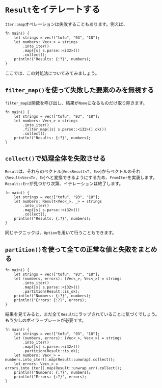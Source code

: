 <!--
# Iterating over `Result`s
-->
# `Result`をイテレートする

<!--
An `Iter::map` operation might fail, for example:
-->
`Iter::map`オペレーションは失敗することもあります。例えば、

```rust,editable
fn main() {
    let strings = vec!["tofu", "93", "18"];
    let numbers: Vec<_> = strings
        .into_iter()
        .map(|s| s.parse::<i32>())
        .collect();
    println!("Results: {:?}", numbers);
}
```

<!--
Let's step through strategies for handling this.
-->
ここでは、この対処法についてみてみましょう。

<!--
## Ignore the failed items with `filter_map()`
-->
## `filter_map()`を使って失敗した要素のみを無視する

<!--
`filter_map` calls a function and filters out the results that are `None`.
-->
`filter_map`は関数を呼び出し、結果が`None`になるものだけ取り除きます。

```rust,editable
fn main() {
    let strings = vec!["tofu", "93", "18"];
    let numbers: Vec<_> = strings
        .into_iter()
        .filter_map(|s| s.parse::<i32>().ok())
        .collect();
    println!("Results: {:?}", numbers);
}
```

<!--
## Fail the entire operation with `collect()`
-->
## `collect()`で処理全体を失敗させる

<!--
`Result` implements `FromIter` so that a vector of results (`Vec<Result<T, E>>`)
can be turned into a result with a vector (`Result<Vec<T>, E>`). Once an
`Result::Err` is found, the iteration will terminate.
-->
`Result`は、それらのベクトル(`Vec<Result<T, E>>`)からベクトルのそれ(`Result<Vec<T>, E>`)へと変換できるようにするため、`FromIter`を実装します。`Result::Err`が見つかり次第、イテレーションは終了します。

```rust,editable
fn main() {
    let strings = vec!["tofu", "93", "18"];
    let numbers: Result<Vec<_>, _> = strings
        .into_iter()
        .map(|s| s.parse::<i32>())
        .collect();
    println!("Results: {:?}", numbers);
}
```

<!--
This same technique can be used with `Option`.
-->
同じテクニックは、`Option`を用いて行うこともできます。

<!--
## Collect all valid values and failures with `partition()`
-->
## `partition()`を使って全ての正常な値と失敗をまとめる

```rust,editable
fn main() {
    let strings = vec!["tofu", "93", "18"];
    let (numbers, errors): (Vec<_>, Vec<_>) = strings
        .into_iter()
        .map(|s| s.parse::<i32>())
        .partition(Result::is_ok);
    println!("Numbers: {:?}", numbers);
    println!("Errors: {:?}", errors);
}
```

<!--
When you look at the results, you'll note that everything is still wrapped in
`Result`.  A little more boilerplate is needed for this.
-->
結果を見てみると、まだ全て`Result`にラップされていることに気づくでしょう。もう少しのボイラープレートが必要です。

```rust,editable
fn main() {
    let strings = vec!["tofu", "93", "18"];
    let (numbers, errors): (Vec<_>, Vec<_>) = strings
        .into_iter()
        .map(|s| s.parse::<i32>())
        .partition(Result::is_ok);
    let numbers: Vec<_> = numbers.into_iter().map(Result::unwrap).collect();
    let errors: Vec<_> = errors.into_iter().map(Result::unwrap_err).collect();
    println!("Numbers: {:?}", numbers);
    println!("Errors: {:?}", errors);
}
```
